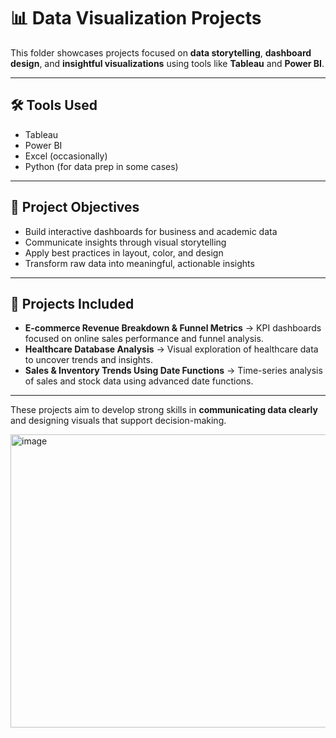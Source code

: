 # 📊 Data Visualization Projects

This folder showcases projects focused on **data storytelling**, **dashboard design**, and **insightful visualizations** using tools like **Tableau** and **Power BI**.

---

## 🛠 Tools Used
- Tableau  
- Power BI  
- Excel (occasionally)  
- Python (for data prep in some cases)  

---

## 🎯 Project Objectives
- Build interactive dashboards for business and academic data  
- Communicate insights through visual storytelling  
- Apply best practices in layout, color, and design  
- Transform raw data into meaningful, actionable insights  

---

## 📂 Projects Included
- **E-commerce Revenue Breakdown & Funnel Metrics** → KPI dashboards focused on online sales performance and funnel analysis.  
- **Healthcare Database Analysis** → Visual exploration of healthcare data to uncover trends and insights.  
- **Sales & Inventory Trends Using Date Functions** → Time-series analysis of sales and stock data using advanced date functions.  

---

These projects aim to develop strong skills in **communicating data clearly** and designing visuals that support decision-making.

<img width="798" height="469" alt="image" src="https://github.com/user-attachments/assets/f892fc7f-d838-4564-b59f-eba656fa716c" />
